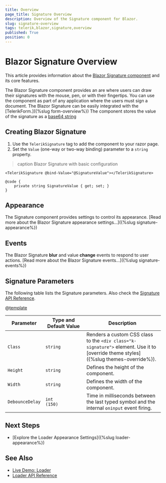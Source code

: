 ```yaml
---
title: Overview
page_title: Signature Overview
description: Overview of the Signature component for Blazor.
slug: signature-overview
tags: telerik,blazor,signature,overview
published: True
position: 0
---
```


# Blazor Signature Overview

This article provides information about the <a href = "https://www.telerik.com/blazor-ui/signature" target="_blank">Blazor Signature component</a> and its core features.

The Blazor Signature component provides an are where users can draw their signatures with the mouse, pen, or with their fingertips. You can use the component as part of any application where the users must sign a document. The Blazor Signature can be easily integrated with the [TelerikForm.]({%slug form-overview%}) The component stores the value of the signature as a <a href="https://learn.microsoft.com/en-us/dotnet/api/system.buffers.text.base64?view=net-6.0">base64 string</a>

## Creating Blazor Signature

1. Use the `TelerikSignature` tag to add the component to your razor page.
1. Set the `Value` (one-way or two-way binding) parameter to a `string` property.

>caption Blazor Signature with basic configuration

````CSHTML
<TelerikSignature @bind-Value="@SignatureValue"></TelerikSignature>

@code {
    private string SignatureValue { get; set; }
}
````

## Appearance

The Signature component provides settings to control its appearance. [Read more about the Blazor Signature appearance settings...]({%slug signature-appearance%})

## Events

The Blazor Signature **blur** and value **change** events to respond to user actions. [Read more about the Blazor Signature events...]({%slug signature-events%})

## Signature Parameters

The following table lists the Signature parameters. Also check the [Signature API Reference](/blazor-ui/api/Telerik.Blazor.Components.Signature).

@[template](/_contentTemplates/common/parameters-table-styles.md#table-layout)

| Parameter | Type and Default&nbsp;Value | Description |
| --- | --- | --- |
| `Class` | `string` | Renders a custom CSS class to the `<div class="k-signature">` element. Use it to [override theme styles]({%slug themes-override%}). |
| `Height` | `string` | Defines the height of the component. |
| `Width` | `string` | Defines the width of the component. |
| `DebounceDelay` | `int` <br /> `(150)` | Time in milliseconds between the last typed symbol and the internal `oninput` event firing. |

## Next Steps

* [Explore the Loader Appearance Settings]({%slug loader-appearance%})


## See Also

* [Live Demo: Loader](https://demos.telerik.com/blazor-ui/loader/overview)
* [Loader API Reference](https://docs.telerik.com/blazor-ui/api/Telerik.Blazor.Components.TelerikLoader)
